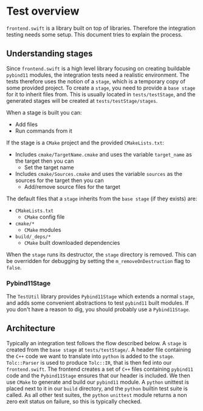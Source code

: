 # Test overview #

`frontend.swift` is a library built on top of libraries. Therefore the integration testing needs some setup. This document tries to explain the process.

## Understanding stages ##

Since `frontend.swift` is a high level library focusing on creating buildable `pybind11` modules, the integration tests need a realistic environment. The tests therefore uses the notion of a `stage`, which is a temporary copy of some provided project. To create a `stage`, you need to provide a `base stage` for it to inherit files from. This is usually located in `tests/testStage`, and the generated stages will be created at `tests/testStage/stages`.

When a stage is built you can:

* Add files
* Run commands from it

If the stage is a `CMake` project and the provided `CMakeLists.txt`:

* Includes `cmake/TargetName.cmake` and uses the variable `target_name` as the target then you can
    * Set the target name
* Includes `cmake/Sources.cmake` and uses the variable `sources` as the sources for the target then you can
    * Add/remove source files for the target

The default files that a `stage` inherits from the `base stage` (if they exists) are:

* `CMakeLists.txt`
    - `CMake` config file
* `cmake/*`
    - `CMake` modules
* `build/_deps/*`
    - `CMake` built downloaded dependencies

When the `stage` runs its destructor, the `stage` directory is removed. This can be overridden for debugging by setting the `m_removeOnDestruction` flag to `false`.

### Pybind11Stage ###

The `TestUtil` library provides `Pybind11Stage` which extends a normal `stage`, and adds some convenient abstractions to test `pybind11` built modules. If you don't have a reason to dig, you should probably use a `Pybind11Stage`.

## Architecture ##

Typically an integration test follows the flow described below. A `stage` is created from the `base stage` at `tests/testStage/`. A header file containing the `C++` code we want to translate into `python` is added to the `stage`. `Tolc::Parser` is used to produce `Tolc::IR`, that is then fed into our `frontend.swift`. The frontend creates a set of `C++` files containing `pybind11` code and the `Pybind11Stage` ensures that our header is included. We then use `CMake` to generate and build our `pybind11` module. A `python` unittest is placed next to it in our `build` directory, and the `python` builtin test suite is called. As all other test suites, the `python` `unittest` module returns a non zero exit status on failure, so this is typically checked.


